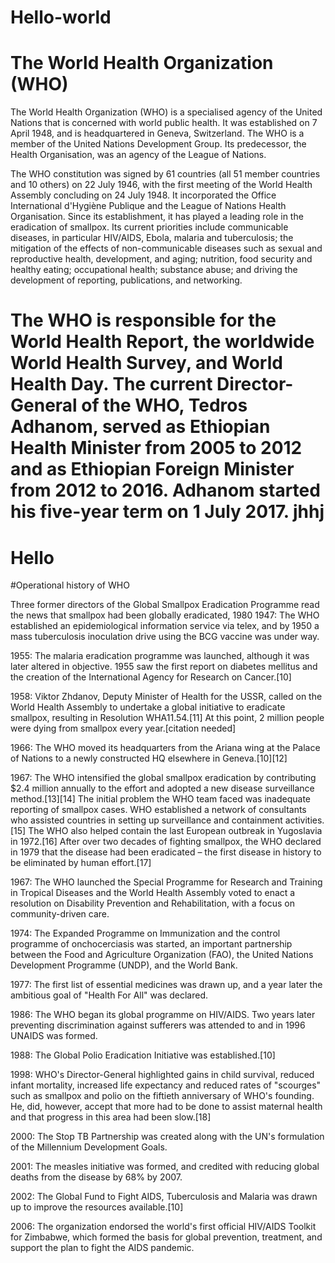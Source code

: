 
# Hello-world
# The World Health Organization (WHO)
The World Health Organization (WHO) is a specialised agency of the United Nations that is concerned with world public health. It was established on 7 April 1948, and is headquartered in Geneva, Switzerland. The WHO is a member of the United Nations Development Group. Its predecessor, the Health Organisation, was an agency of the League of Nations.

The WHO constitution was signed by 61 countries (all 51 member countries and 10 others) on 22 July 1946, with the first meeting of the World Health Assembly concluding on 24 July 1948. It incorporated the Office International d'Hygiène Publique and the League of Nations Health Organisation. Since its establishment, it has played a leading role in the eradication of smallpox. Its current priorities include communicable diseases, in particular HIV/AIDS, Ebola, malaria and tuberculosis; the mitigation of the effects of non-communicable diseases such as sexual and reproductive health, development, and aging; nutrition, food security and healthy eating; occupational health; substance abuse; and driving the development of reporting, publications, and networking.

The WHO is responsible for the World Health Report, the worldwide World Health Survey, and World Health Day. The current Director-General of the WHO, Tedros Adhanom, served as Ethiopian Health Minister from 2005 to 2012 and as Ethiopian Foreign Minister from 2012 to 2016. Adhanom started his five-year term on 1 July 2017.
jhhj
=======
# Hello
#Operational history of WHO

Three former directors of the Global Smallpox Eradication Programme read the news that smallpox had been globally eradicated, 1980
1947: The WHO established an epidemiological information service via telex, and by 1950 a mass tuberculosis inoculation drive using the BCG vaccine was under way.

1955: The malaria eradication programme was launched, although it was later altered in objective. 1955 saw the first report on diabetes mellitus and the creation of the International Agency for Research on Cancer.[10]

1958: Viktor Zhdanov, Deputy Minister of Health for the USSR, called on the World Health Assembly to undertake a global initiative to eradicate smallpox, resulting in Resolution WHA11.54.[11] At this point, 2 million people were dying from smallpox every year.[citation needed]

1966: The WHO moved its headquarters from the Ariana wing at the Palace of Nations to a newly constructed HQ elsewhere in Geneva.[10][12]

1967: The WHO intensified the global smallpox eradication by contributing $2.4 million annually to the effort and adopted a new disease surveillance method.[13][14] The initial problem the WHO team faced was inadequate reporting of smallpox cases. WHO established a network of consultants who assisted countries in setting up surveillance and containment activities.[15] The WHO also helped contain the last European outbreak in Yugoslavia in 1972.[16] After over two decades of fighting smallpox, the WHO declared in 1979 that the disease had been eradicated – the first disease in history to be eliminated by human effort.[17]

1967: The WHO launched the Special Programme for Research and Training in Tropical Diseases and the World Health Assembly voted to enact a resolution on Disability Prevention and Rehabilitation, with a focus on community-driven care.

1974: The Expanded Programme on Immunization and the control programme of onchocerciasis was started, an important partnership between the Food and Agriculture Organization (FAO), the United Nations Development Programme (UNDP), and the World Bank.

1977: The first list of essential medicines was drawn up, and a year later the ambitious goal of "Health For All" was declared.

1986: The WHO began its global programme on HIV/AIDS. Two years later preventing discrimination against sufferers was attended to and in 1996 UNAIDS was formed.

1988: The Global Polio Eradication Initiative was established.[10]

1998: WHO's Director-General highlighted gains in child survival, reduced infant mortality, increased life expectancy and reduced rates of "scourges" such as smallpox and polio on the fiftieth anniversary of WHO's founding. He, did, however, accept that more had to be done to assist maternal health and that progress in this area had been slow.[18]

2000: The Stop TB Partnership was created along with the UN's formulation of the Millennium Development Goals.

2001: The measles initiative was formed, and credited with reducing global deaths from the disease by 68% by 2007.

2002: The Global Fund to Fight AIDS, Tuberculosis and Malaria was drawn up to improve the resources available.[10]

2006: The organization endorsed the world's first official HIV/AIDS Toolkit for Zimbabwe, which formed the basis for global prevention, treatment, and support the plan to fight the AIDS pandemic.
